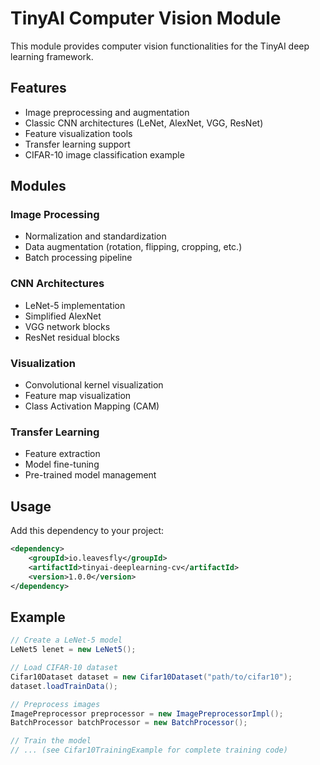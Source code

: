 # TinyAI Computer Vision Module

This module provides computer vision functionalities for the TinyAI deep learning framework.

## Features

- Image preprocessing and augmentation
- Classic CNN architectures (LeNet, AlexNet, VGG, ResNet)
- Feature visualization tools
- Transfer learning support
- CIFAR-10 image classification example

## Modules

### Image Processing
- Normalization and standardization
- Data augmentation (rotation, flipping, cropping, etc.)
- Batch processing pipeline

### CNN Architectures
- LeNet-5 implementation
- Simplified AlexNet
- VGG network blocks
- ResNet residual blocks

### Visualization
- Convolutional kernel visualization
- Feature map visualization
- Class Activation Mapping (CAM)

### Transfer Learning
- Feature extraction
- Model fine-tuning
- Pre-trained model management

## Usage

Add this dependency to your project:

```xml
<dependency>
    <groupId>io.leavesfly</groupId>
    <artifactId>tinyai-deeplearning-cv</artifactId>
    <version>1.0.0</version>
</dependency>
```

## Example

```java
// Create a LeNet-5 model
LeNet5 lenet = new LeNet5();

// Load CIFAR-10 dataset
Cifar10Dataset dataset = new Cifar10Dataset("path/to/cifar10");
dataset.loadTrainData();

// Preprocess images
ImagePreprocessor preprocessor = new ImagePreprocessorImpl();
BatchProcessor batchProcessor = new BatchProcessor();

// Train the model
// ... (see Cifar10TrainingExample for complete training code)
```